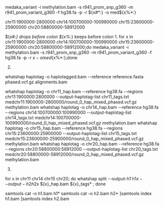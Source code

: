 medaka_variant -i methylation.bam -s r941_prom_snp_g360 -m r941_prom_variant_g360 -f hg38.fa -p -r ${x#*:} -o med${x%*:}

chr11:1900000-2800000 chr14:100700000-100990000 chr15:23600000-25900000 chr20:58800000-58912000

${x#*:} drops before colon
${x%*:} keeps before colon
1.
for x in chr11:1900000-2800000 chr14:100700000-100990000 chr15:23600000-25900000 chr20:58800000-58912000;do medaka_variant -i methylation.bam -s r941_prom_snp_g360 -m r941_prom_variant_g360 -f hg38.fa -p -r ${x} -o med${x%*:};done


2.
whatshap haplotag -o haplotagged.bam --reference reference.fasta phased.vcf.gz alignments.bam

whatshap haplotag -o chr11_hap.bam --reference hg38.fa --regions chr11:1900000:2800000 --output-haplotag-list chr11_tags.txt medchr11\:1900000-2800000/round_0_hap_mixed_phased.vcf.gz methylation.bam
whatshap haplotag -o chr14_hap.bam --reference hg38.fa --regions chr14:100700000:100990000 --output-haplotag-list chr14_tags.txt medchr14\:100700000-100990000/round_0_hap_mixed_phased.vcf.gz methylation.bam
whatshap haplotag -o chr15_hap.bam --reference hg38.fa --regions chr15:23600000:25900000 --output-haplotag-list chr15_tags.txt medchr15\:23600000-25900000/round_0_hap_mixed_phased.vcf.gz methylation.bam
whatshap haplotag -o chr20_hap.bam --reference hg38.fa --regions chr20:58800000:58912000 --output-haplotag-list chr20_tags.txt medchr20\:58800000-58912000/round_0_hap_mixed_phased.vcf.gz methylation.bam

3.
for x in chr11 chr14 chr15 chr20; do whatshap split --output-h1 h1$x --output-h2 h2$x ${x}_hap.bam ${x}_tags* ; done

samtools cat -o h1.bam h1*
samtools cat -o h2.bam h2*
]samtools index h1.bam 
]samtools index h2.bam 

